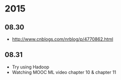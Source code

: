 # 2015

## 08.30
* http://www.cnblogs.com/nrblog/p/4770862.html

## 08.31
* Try using Hadoop
* Watching MOOC ML video chapter 10 & chapter 11
